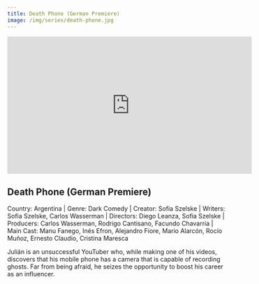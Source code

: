 ```yaml
---
title: Death Phone (German Premiere)
image: /img/series/death-phone.jpg
---
```

<iframe width="560" height="315" src="https://player.vimeo.com/video/773752265" frameborder="0" allow="accelerometer; autoplay; encrypted-media; gyroscope; picture-in-picture" allowfullscreen></iframe>

## Death Phone (German Premiere)
Country: Argentina | Genre: Dark Comedy | Creator: Sofia Szelske | Writers: Sofia Szelske, Carlos Wasserman | Directors: Diego Leanza, Sofia Szelske | Producers: Carlos Wasserman, Rodrigo Cantisano, Facundo Chavarría | Main Cast: Manu Fanego, Inés Efron, Alejandro Fiore, Mario Alarcón, Rocío Muñoz, Ernesto Claudio, Cristina Maresca

Julián is an unsuccessful YouTuber who, while making one of his videos, discovers that his mobile phone has a camera that is capable of recording ghosts. Far from being afraid, he seizes the opportunity to boost his career as an influencer.